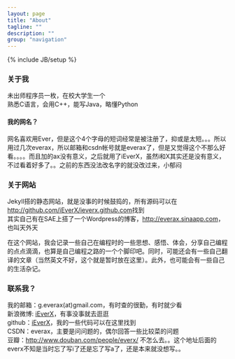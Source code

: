 ```yaml
---
layout: page
title: "About"
tagline: ""
description: ""
group: "navigation"
---
```

{% include JB/setup %}

### 关于我

未出师程序员一枚，在校大学生一个  
熟悉C语言，会用C++，能写Java，略懂Python

#### 我的网名？
网名喜欢用Ever，但是这个4个字母的短词经常是被注册了，抑或是太短。。。所以用过几次everax，所以邮箱和csdn帐号就是everax了，但是又觉得这个不那么好看。。。。而且加的ax没有意义，之后就用了iEverX，虽然i和X其实还是没有意义，不过看着好多了。。之前的东西没法改名字的就没改过来，小郁闷

### 关于网站

Jekyll搭的静态网站，就是没事的时候鼓捣的，所有源码可以在<http://github.com/iEverX/ieverx.github.com>找到  
其实自己有在SAE上搭了一个Wordpress的博客，<http://everax.sinaapp.com>，也叫天外天

在这个网站，我会记录一些自己在编程时的一些思想、感悟、体会，分享自己编程的点点滴滴，也算是自己编程之路的一个个脚印吧。同时，可能还会有一些自己翻译的文章（当然英文不好，这个就是暂时放在这里）。此外，也可能会有一些自己的生活杂记。

### 联系我？

我的邮箱：g.everax(at)gmail.com，有时查的很勤，有时就少看  
新浪微博: [iEverX][weibo]，有事没事就去逛逛  
github：[iEverX][github]，我的一些代码可以在这里找到  
CSDN：everax，主要是问问题的，偶尔回答一些比较菜的问题  
豆瓣：<http://www.douban.com/people/everx/> 不怎么去。。这个地址后面的everx不知是当时忘了写i了还是忘了写a了，还是本来就没想写。。

[weibo]: http://weibo.com/ieverx
[github]: http://github.com/iEverX
